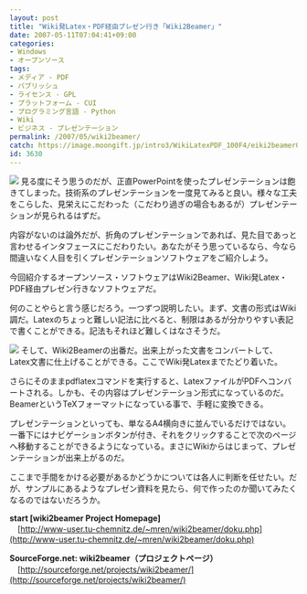 ```yaml
---
layout: post
title: "Wiki発Latex・PDF経由プレゼン行き「Wiki2Beamer」"
date: 2007-05-11T07:04:41+09:00
categories:
- Windows
- オープンソース
tags: 
- メディア - PDF
- パブリッシュ
- ライセンス - GPL
- プラットフォーム - CUI
- プログラミング言語 - Python
- Wiki
- ビジネス - プレゼンテーション
permalink: /2007/05/wiki2beamer/
catch: https://image.moongift.jp/intro3/WikiLatexPDF_100F4/eiki2beamer02_thumb1.png
id: 3630
---
```

[![](https://image.moongift.jp/intro3/WikiLatexPDF_100F4/eiki2beamer01_thumb2.png)](https://image.moongift.jp/intro3/WikiLatexPDF_100F4/eiki2beamer014.png) 見る度にそう思うのだが、正直PowerPointを使ったプレゼンテーションは飽きてしまった。技術系のプレゼンテーションを一度見てみると良い。様々な工夫をこらした、見栄えにこだわった（こだわり過ぎの場合もあるが）プレゼンテーションが見られるはずだ。

 

内容がないのは論外だが、折角のプレゼンテーションであれば、見た目であっと言わせるインタフェースにこだわりたい。あなたがそう思っているなら、今なら間違いなく人目を引くプレゼンテーションソフトウェアをご紹介しよう。

 

今回紹介するオープンソース・ソフトウェアはWiki2Beamer、Wiki発Latex・PDF経由プレゼン行きなソフトウェアだ。

 <!--more--> 

何のことやらと言う感じだろう。一つずつ説明したい。まず、文書の形式はWiki調だ。Latexのちょっと難しい記法に比べると、制限はあるが分かりやすい表記で書くことができる。記法もそれほど難しくはなさそうだ。

 

[![](https://image.moongift.jp/intro3/WikiLatexPDF_100F4/eiki2beamer02_thumb1.png)](https://image.moongift.jp/intro3/WikiLatexPDF_100F4/eiki2beamer023.png) そして、Wiki2Beamerの出番だ。出来上がった文書をコンバートして、Latex文書に仕上げることができる。ここでWiki発Latexまでたどり着いた。

 

さらにそのままpdflatexコマンドを実行すると、LatexファイルがPDFへコンバートされる。しかも、その内容はプレゼンテーション形式になっているのだ。BeamerというTeXフォーマットになっている事で、手軽に変換できる。

 

プレゼンテーションといっても、単なるA4横向きに並んでいるだけではない。一番下にはナビゲーションボタンが付き、それをクリックすることで次のページへ移動することができるようになっている。まさにWikiからはじまって、プレゼンテーションが出来上がるのだ。

 

ここまで手間をかける必要があるかどうかについては各人に判断を任せたい。だが、サンプルにあるようなプレゼン資料を見たら、何で作ったのか聞いてみたくなるのではないだろうか。

 

**start [wiki2beamer Project Homepage]**  
　[http://www-user.tu-chemnitz.de/~mren/wiki2beamer/doku.php](http://www-user.tu-chemnitz.de/~mren/wiki2beamer/doku.php)

 

**SourceForge.net: wiki2beamer（プロジェクトページ）**  
　[http://sourceforge.net/projects/wiki2beamer/](http://sourceforge.net/projects/wiki2beamer/)

